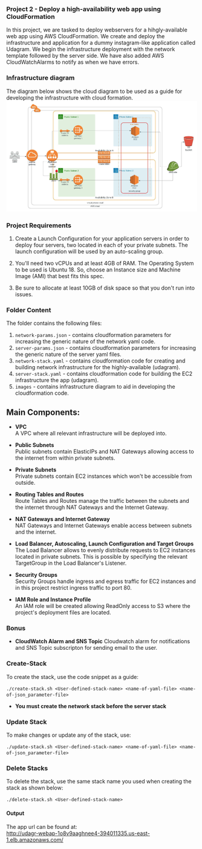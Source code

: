 ### Project 2 - Deploy a high-availability web app using CloudFormation
In this project, we are tasked to deploy webservers for a hihgly-available web app using AWS CloudFormation. We create and deploy the infrastructure and application for a dummy instagram-like application called Udagram. We begin the infrastructure deployment with the network template followed by the server side. We have also added AWS CloudWatchAlarms to notify as when we have errors.

### Infrastructure diagram
The diagram below shows the cloud diagram to be used as a guide for developing the infrastructure with cloud formation.
<img src="images/Udagram-Infrastructure-diagram.jpeg"><br/>

### Project Requirements

1. Create a Launch Configuration for your application servers in order to deploy four servers, two located in each of your private subnets. The launch configuration will be used by an auto-scaling group.

2. You'll need two vCPUs and at least 4GB of RAM. The Operating System to be used is Ubuntu 18. So, choose an Instance size and Machine Image (AMI) that best fits this spec.

3. Be sure to allocate at least 10GB of disk space so that you don't run into issues.

### Folder Content
The folder contains the following files:


1.  `network-params.json` - contains cloudformation parameters for increasing the generic nature of the network yaml code. 
2. `server-params.json` - contains cloudformation parameters for increasing the generic nature of the server yaml files.  
3. `network-stack.yaml` - contains cloudformation code for creating and building network infrastructure for the highly-available (udagram).
4. `server-stack.yaml` - contains cloudformation code for building the EC2 infrastructure the app (udagram).
5. `images` - contains infrastructure diagram to aid in developing the cloudformation code.

## Main Components: 

- **VPC**  
  A VPC where all relevant infrastructure will be deployed into.

- **Public Subnets**  
  Public subnets contain ElasticIPs and NAT Gateways allowing access to the internet from within private
  subnets.

- **Private Subnets**  
  Private subnets contain EC2 instances which won't be accessible from outside.

- **Routing Tables and Routes**  
  Route Tables and Routes manage the traffic between the subnets and the internet through NAT Gateways and the Internet Gateway.

- **NAT Gateways and Internet Gateway**  
  NAT Gateways and Internet Gateways enable access between subnets and the internet.
  
- **Load Balancer, Autoscaling, Launch Configuration and Target Groups**  
  The Load Balancer allows to evenly distribute requests to EC2 instances located in private subnets. This is possible by specifying the relevant TargetGroup in the Load Balancer's Listener.

- **Security Groups**  
  Security Groups handle ingress and egress traffic for EC2 instances and in this project restrict ingress traffic to port 80.
  
- **IAM Role and Instance Profile**  
  An IAM role will be created allowing ReadOnly access to S3 where the project's deployment files are located.

### Bonus
- **CloudWatch Alarm and  SNS Topic**
Cloudwatch alarm for notifications and SNS Topic subscripton for sending email to the user.

### Create-Stack
To create the stack, use the code snippet as a guide:
```
./create-stack.sh <User-defined-stack-name> <name-of-yaml-file> <name-of-json_parameter-file>
```
- **You must create the network stack before the server stack**

### Update Stack
To make changes or update any of the stack, use:

```
./update-stack.sh <User-defined-stack-name> <name-of-yaml-file> <name-of-json_parameter-file>
```

### Delete Stacks
To delete the stack, use the same stack name you used when creating the stack as shown below:
```
./delete-stack.sh <User-defined-stack-name>
```

 
#### Output
The app url can be found at:  
 <a href="http://udagr-webap-1o8v9aaghnee4-394011335.us-east-1.elb.amazonaws.com/">http://udagr-webap-1o8v9aaghnee4-394011335.us-east-1.elb.amazonaws.com/</a>
